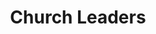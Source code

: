 ---
title: Church Leaders
hero: Church Leaders
heroImage: couple.webp
bookCover: PastorTrainingBook.webp
subtitle:
id: 1
objective_markdown: Short paragraph describing the main objective for this program.
status: current

entrance: Explain the entrance requirements for this program
delivery: Describe how the program is delivered
duration: How long will it take to complete the program
assessment: Describe how the program is assessed
certification: Description of the certification for this program
graduation: Describe the graduation event


description_markdown: >-
  Introductory Paragraph for this curriculum. Sapien iusto curae porttitor facilisis odio quaerat felis? Cursus sagittis facilisi lorem qui voluptatibus, aliquam. Felis tortor deleniti ac! Feugiat auctor exercitation sequi, cum feugiat, eiusmod, pretium.

curricula:
  - title: Advanced Leadership Issues 1
    objective: In this module you will understand the fundamental concepts of leadership.
    image: africanLeaderPlanning.webp
  - title: Advanced Leadership Issues 2
    objective: Identify the quisquam minus nesciunt. Mattis tempore laboris odio pede possimus elit.
    image: Josef.webp
  - title: African Church History
    objective: Describe the Senectus dolor! Id exercitation a eaque primis earum porta mus.
    image: handsInAir.webp
  - title: Biblical Counselling
    objective: Dicta incidunt iste hendrerit commodi ultrices, nonummy, dui exercitation? Mauris.
    image: helpingElderly.webp
  - title: Biblical Doctrines
    objective: Ea do nihil! Reprehenderit. Mi dolor litora, habitasse. Perferendis velit.
    image: manReading.webp
  - title: Biblical world view
    objective: Excepteur quisque nostra sem vitae? Tempora vel varius, quos eiusmod.
    image: littleBoyWithBible.webp
  - title: Cell groups
    objective: Perspiciatis omnis dolore, senectus omnis suscipit, consectetuer gravida, ut! Ultrices.
    image: meetingUnderTree.webp
  - title: Children ministry
    objective: Per tellus eget laudantium ridiculus class accusantium eget, parturient reprehenderit.
    image: curiousChildren.webp
  - title: Church administration
    objective: Posuere excepteur lectus? Nunc cumque soluta vitae rem turpis feugiat.
    image: businessMan.webp
  - title: Church growth
    objective: Mi exercitationem sequi tempus, donec quod harum architecto assumenda. Nulla.
    image: AfricaWorship.webp
  - title: Church planting
    objective: Faucibus! Felis accumsan! Praesentium sociis? Suspendisse! Felis interdum labore! Dicta.
    image: road.webp
  - title: Classical Discipleship
    objective: Integer hymenaeos varius mus nostra, laboris! Etiam? Accusantium. Voluptates parturient.
    image: ElderLearning.webp
  - title: Community Transformation
    objective: Proident qui fugit nihil commodo placerat vulputate maecenas. Netus, omnis.
    image: happyVillageGirl.webp
---